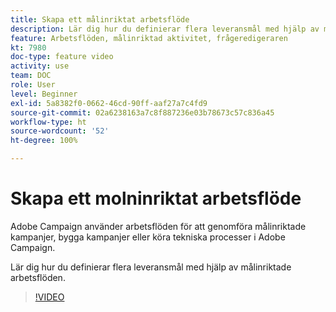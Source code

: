 ```yaml
---
title: Skapa ett målinriktat arbetsflöde
description: Lär dig hur du definierar flera leveransmål med hjälp av målinriktade arbetsflöden.
feature: Arbetsflöden, målinriktad aktivitet, frågeredigeraren
kt: 7980
doc-type: feature video
activity: use
team: DOC
role: User
level: Beginner
exl-id: 5a8382f0-0662-46cd-90ff-aaf27a7c4fd9
source-git-commit: 02a6238163a7c8f887236e03b78673c57c836a45
workflow-type: ht
source-wordcount: '52'
ht-degree: 100%

---
```


# Skapa ett molninriktat arbetsflöde

Adobe Campaign använder arbetsflöden för att genomföra målinriktade kampanjer, bygga kampanjer eller köra tekniska processer i Adobe Campaign.

Lär dig hur du definierar flera leveransmål med hjälp av målinriktade arbetsflöden.

>[!VIDEO](https://video.tv.adobe.com/v/25605?quality=12)
